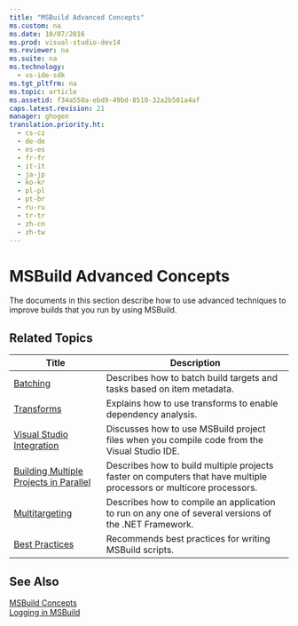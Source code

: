 ```yaml
---
title: "MSBuild Advanced Concepts"
ms.custom: na
ms.date: 10/07/2016
ms.prod: visual-studio-dev14
ms.reviewer: na
ms.suite: na
ms.technology: 
  - vs-ide-sdk
ms.tgt_pltfrm: na
ms.topic: article
ms.assetid: f34a558a-ebd9-49bd-8510-32a2b581a4af
caps.latest.revision: 21
manager: ghogen
translation.priority.ht: 
  - cs-cz
  - de-de
  - es-es
  - fr-fr
  - it-it
  - ja-jp
  - ko-kr
  - pl-pl
  - pt-br
  - ru-ru
  - tr-tr
  - zh-cn
  - zh-tw
---
```

# MSBuild Advanced Concepts
The documents in this section describe how to use advanced techniques to improve builds that you run by using MSBuild.  
  
## Related Topics  
  
|Title|Description|  
|-----------|-----------------|  
|[Batching](../VS_IDE/MSBuild-Batching.md)|Describes how to batch build targets and tasks based on item metadata.|  
|[Transforms](../VS_IDE/MSBuild-Transforms.md)|Explains how to use transforms to enable dependency analysis.|  
|[Visual Studio Integration](../VS_IDE/Visual-Studio-Integration--MSBuild-.md)|Discusses how to use MSBuild project files when you compile code from the Visual Studio IDE.|  
|[Building Multiple Projects in Parallel](../VS_IDE/Building-Multiple-Projects-in-Parallel-with-MSBuild.md)|Describes how to build multiple projects faster on computers that have multiple processors or multicore processors.|  
|[Multitargeting](../VS_IDE/MSBuild-Multitargeting-Overview.md)|Describes how to compile an application to run on any one of several versions of the .NET Framework.|  
|[Best Practices](../VS_IDE/MSBuild-Best-Practices.md)|Recommends best practices for writing MSBuild scripts.|  
  
## See Also  
 [MSBuild Concepts](../VS_IDE/MSBuild-Concepts.md)   
 [Logging in MSBuild](../VS_IDE/Logging-in-MSBuild.md)
